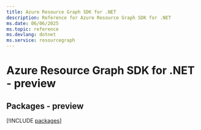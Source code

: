 ```yaml
---
title: Azure Resource Graph SDK for .NET
description: Reference for Azure Resource Graph SDK for .NET
ms.date: 06/06/2025
ms.topic: reference
ms.devlang: dotnet
ms.service: resourcegraph
---
```

# Azure Resource Graph SDK for .NET - preview
## Packages - preview
[!INCLUDE [packages](resource-graph-index.md)]